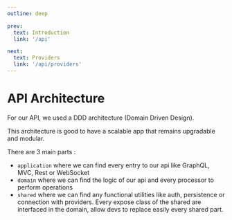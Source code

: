 ```yaml
---
outline: deep

prev:
  text: Introduction
  link: '/api'

next:
  text: Providers
  link: '/api/providers'
---
```


# API Architecture

For our API, we used a DDD architecture (Domain Driven Design).

This architecture is good to have a scalable app that remains upgradable and modular.

There are 3 main parts :
- `application` where we can find every entry to our api like GraphQL, MVC, Rest or WebSocket
- `domain` where we can find the logic of our api and every processor to perform operations
- `shared` where we can find any functional utilities like auth, persistence or connection with providers. Every expose class of the shared are interfaced in the domain, allow devs to replace easily every shared part.
